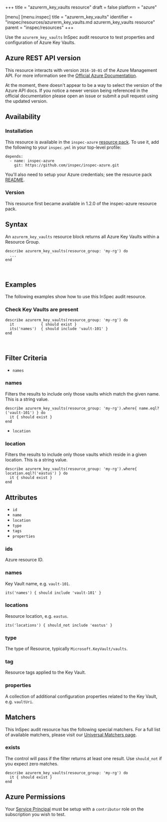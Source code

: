+++
title = "azurerm_key_vaults resource"
draft = false
platform = "azure"

[menu]
  [menu.inspec]
    title = "azurerm_key_vaults"
    identifier = "inspec/resources/azurerm_key_vaults.md azurerm_key_vaults resource"
    parent = "inspec/resources"
+++


Use the `azurerm_key_vaults` InSpec audit resource to test properties and configuration of Azure Key Vaults.
<br />

## Azure REST API version

This resource interacts with version `2016-10-01` of the Azure Management API. For more
information see the [Official Azure Documentation](https://docs.microsoft.com/en-us/rest/api/keyvault/vaults/listbyresourcegroup).

At the moment, there doesn't appear to be a way to select the version of the
Azure API docs. If you notice a newer version being referenced in the official
documentation please open an issue or submit a pull request using the updated
version.

## Availability

### Installation

This resource is available in the `inspec-azure` [resource
pack](https://www.inspec.io/docs/reference/glossary/#resource-pack). To use it, add the
following to your `inspec.yml` in your top-level profile:

    depends:
      - name: inspec-azure
        git: https://github.com/inspec/inspec-azure.git

You'll also need to setup your Azure credentials; see the resource pack
[README](https://github.com/inspec/inspec-azure#inspec-for-azure).

### Version

This resource first became available in 1.2.0 of the inspec-azure resource pack.

## Syntax

An `azurerm_key_vaults` resource block returns all Azure Key Vaults within a Resource Group.
  
    describe azurerm_key_vaults(resource_group: 'my-rg') do
      ...
    end

<br />

## Examples

The following examples show how to use this InSpec audit resource.

### Check Key Vaults are present

    describe azurerm_key_vaults(resource_group: 'my-rg') do
      it            { should exist }
      its('names')  { should include 'vault-101' }
    end
<br />

## Filter Criteria

* `names`

### names

Filters the results to include only those vaults which match the given
name. This is a string value.

    describe azurerm_key_vaults(resource_group: 'my-rg').where{ name.eql?('vault-101') } do
      it { should exist }
    end
    
* `location`

### location

Filters the results to include only those vaults which reside in a given location. This is a string value.

    describe azurerm_key_vaults(resource_group: 'my-rg').where{ location.eql?('eastus') } do
      it { should exist }
    end

## Attributes

- `id`
- `name`
- `location`
- `type`
- `tags`
- `properties`
    
### ids
Azure resource ID.

### names
Key Vault name, e.g. `vault-101`.
    
    its('names') { should include 'vault-101' }

### locations
Resource location, e.g. `eastus`.

    its('locations') { should_not include 'eastus' }

### type
The type of Resource, typically `Microsoft.KeyVault/vaults`.

### tag
Resource tags applied to the Key Vault.

### properties
A collection of additional configuration properties related to the Key Vault, e.g. `vaultUri`.

## Matchers

This InSpec audit resource has the following special matchers. For a full list of available matchers,
please visit our [Universal Matchers page](https://www.inspec.io/docs/reference/matchers/).

### exists

The control will pass if the filter returns at least one result. Use
`should_not` if you expect zero matches.

    describe azurerm_key_vaults(resource_group: 'my-rg') do
      it { should exist }
    end

## Azure Permissions

Your [Service
Principal](https://docs.microsoft.com/en-us/azure/azure-resource-manager/resource-group-create-service-principal-portal)
must be setup with a `contributor` role on the subscription you wish to test.
